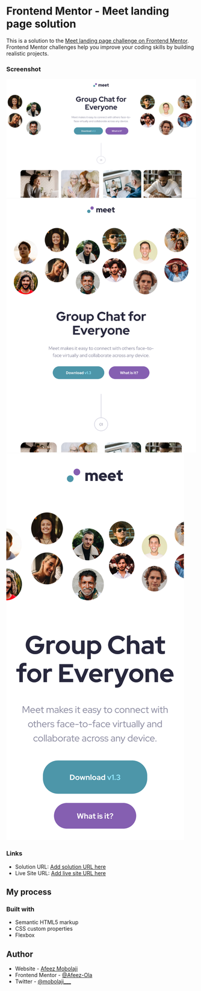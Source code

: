 # Frontend Mentor - Meet landing page solution

This is a solution to the [Meet landing page challenge on Frontend Mentor](https://www.frontendmentor.io/challenges/meet-landing-page-rbTDS6OUR). Frontend Mentor challenges help you improve your coding skills by building realistic projects. 

### Screenshot

![](/screenshots/desktop_screenshot.png)
![](/screenshots/tablet_screenshot.png)
![](/screenshots/mobile_screenshot.png)


### Links

- Solution URL: [Add solution URL here](https://github.com/Afeez-Ola/meet-landing-page)
- Live Site URL: [Add live site URL here](https://equalizer-landing-page-five-woad.vercel.app/)

## My process

### Built with

- Semantic HTML5 markup
- CSS custom properties
- Flexbox

## Author

- Website - [Afeez Mobolaji](https://hashnode.com/@Mobolaji)
- Frontend Mentor - [@Afeez-Ola](https://www.frontendmentor.io/profile/Afeez-Ola)
- Twitter - [@mobolaji___]([mobolaji](https://x.com/mobolaji___))